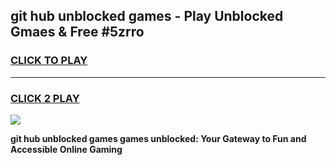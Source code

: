 
## git hub unblocked games - Play Unblocked Gmaes & Free #5zrro
<h3>
<a href="https://premium.freeplayer.one?title=git_hub_unblocked_games&ref=03M">CLICK TO PLAY</a></h3>
<hr>

<h3>
<a href="https://premium.freeplayer.one?title=git_hub_unblocked_games&ref=03M">CLICK 2 PLAY</a>
  
</h3>

<a href="https://premium.freeplayer.one?title=git_hub_unblocked_games&ref=03M"><img src="https://clearcache.store/games.png"></a>


**git hub unblocked games games unblocked: Your Gateway to Fun and Accessible Online Gaming**
